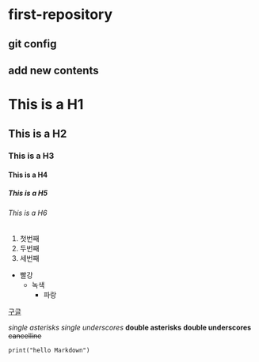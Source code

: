 # first-repository
## git config
add new contents
---
# This is a H1
## This is a H2
### This is a H3
#### This is a H4
##### This is a H5
###### This is a H6


1. 첫번째
2. 두번째
3. 세번째

- 빨강
  - 녹색
    - 파랑
    
[구글](https://google.com)


*single asterisks*
_single underscores_
**double asterisks**
__double underscores__
~~cancelline~~
```
print("hello Markdown")
```
